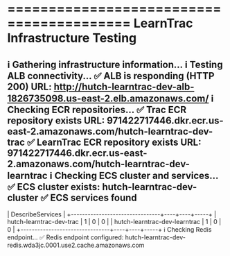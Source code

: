 =========================================
LearnTrac Infrastructure Testing
=========================================

ℹ️  Gathering infrastructure information...
ℹ️  Testing ALB connectivity...
✅ ALB is responding (HTTP 200)
   URL: http://hutch-learntrac-dev-alb-1826735098.us-east-2.elb.amazonaws.com/
ℹ️  Checking ECR repositories...
✅ Trac ECR repository exists
   URL: 971422717446.dkr.ecr.us-east-2.amazonaws.com/hutch-learntrac-dev-trac
✅ LearnTrac ECR repository exists
   URL: 971422717446.dkr.ecr.us-east-2.amazonaws.com/hutch-learntrac-dev-learntrac
ℹ️  Checking ECS cluster and services...
✅ ECS cluster exists: hutch-learntrac-dev-cluster
✅ ECS services found
--------------------------------------------------
|                DescribeServices                |
+--------------------------------+----+----+-----+
|  hutch-learntrac-dev-trac      |  1 |  0 |  0  |
|  hutch-learntrac-dev-learntrac |  1 |  0 |  0  |
+--------------------------------+----+----+-----+
ℹ️  Checking Redis endpoint...
✅ Redis endpoint configured: hutch-learntrac-dev-redis.wda3jc.0001.use2.cache.amazonaws.com